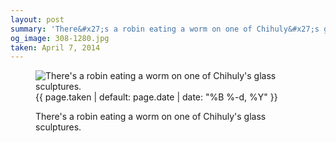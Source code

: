 ```yaml
---
layout: post
summary: 'There&#x27;s a robin eating a worm on one of Chihuly&#x27;s glass sculptures.'
og_image: 308-1280.jpg
taken: April 7, 2014
---
```


<figure class="post" data-src="{{ site.assets_url }}/{{ page.og_image }}">
<img alt="There's a robin eating a worm on one of Chihuly's glass sculptures." sizes="(min-width: 700px) 50vw, calc(100vw - 2rem)" src="{{ site.assets_url }}/308-640.jpg" srcset="{{ site.assets_url }}/308-1280.jpg 1280w, {{ site.assets_url }}/308-960.jpg 960w, {{ site.assets_url }}/308-640.jpg 640w, {{ site.assets_url }}/308-320.jpg 320w"/>
<figcaption>
<time>{{ page.taken | default: page.date | date: "%B %-d, %Y" }}</time>
<p>There's a robin eating a worm on one of Chihuly's glass sculptures.</p>
</figcaption>
</figure>
